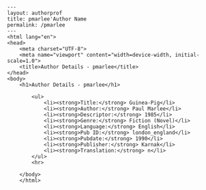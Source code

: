 
    ---
    layout: authorprof
    title: pmarlee'Author Name 
    permalink: /pmarlee
    ---
    <html lang="en">
    <head>
        <meta charset="UTF-8">
        <meta name="viewport" content="width=device-width, initial-scale=1.0">
        <title>Author Details - pmarlee</title>
    </head>
    <body>
        <h1>Author Details - pmarlee</h1>
        
            <ul>
                <li><strong>Title:</strong> Guinea-Pig</li>
                <li><strong>Author:</strong> Paul Marlee</li>
                <li><strong>Descriptor:</strong> 1985</li>
                <li><strong>Genre:</strong> Fiction (Novel)</li>
                <li><strong>Language:</strong> English</li>
                <li><strong>Pub ID:</strong> london_england</li>
                <li><strong>Pubdate:</strong> 1990</li>
                <li><strong>Publisher:</strong> Karnak</li>
                <li><strong>Translation:</strong> n</li>
            </ul>
            <hr>
            
        </body>
        </html>
        